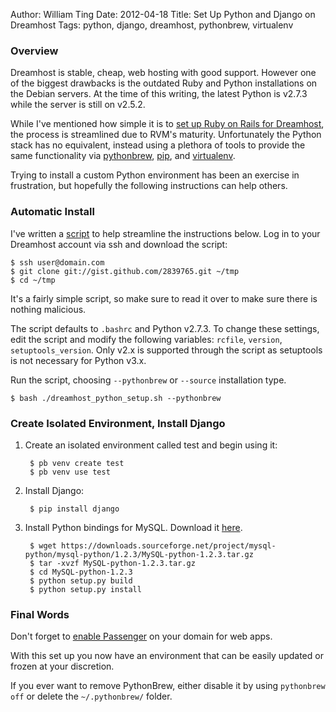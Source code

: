 Author: William Ting
Date: 2012-04-18
Title: Set Up Python and Django on Dreamhost
Tags: python, django, dreamhost, pythonbrew, virtualenv

### Overview

Dreamhost is stable, cheap, web hosting with good support. However one of the biggest drawbacks is the outdated Ruby and Python installations on the Debian servers. At the time of this writing, the latest Python is v2.7.3 while the server is still on v2.5.2.

While I've mentioned how simple it is to [set up Ruby on Rails for Dreamhost][ror], the process is streamlined due to RVM's maturity. Unfortunately the Python stack has no equivalent, instead using a plethora of tools to provide the same functionality via [pythonbrew][pb], [pip][pip], and [virtualenv][venv].

Trying to install a custom Python environment has been an exercise in frustration, but hopefully the following instructions can help others.

### Automatic Install
I've written a [script](https://gist.github.com/2839765) to help streamline the instructions below. Log in to your Dreamhost account via ssh and download the script:

    $ ssh user@domain.com
    $ git clone git://gist.github.com/2839765.git ~/tmp
    $ cd ~/tmp

It's a fairly simple script, so make sure to read it over to make sure there is nothing malicious.

The script defaults to `.bashrc` and Python v2.7.3. To change these settings, edit the script and modify the following variables: `rcfile`, `version`, `setuptools_version`. Only v2.x is supported through the script as setuptools is not necessary for Python v3.x.

Run the script, choosing `--pythonbrew` or `--source` installation type.

    $ bash ./dreamhost_python_setup.sh --pythonbrew

### Create Isolated Environment, Install Django

1. Create an isolated environment called test and begin using it:

        $ pb venv create test
        $ pb venv use test

2. Install Django:

        $ pip install django

3. Install Python bindings for MySQL. Download it [here](https://sourceforge.net/projects/mysql-python/).

        $ wget https://downloads.sourceforge.net/project/mysql-python/mysql-python/1.2.3/MySQL-python-1.2.3.tar.gz
        $ tar -xvzf MySQL-python-1.2.3.tar.gz
        $ cd MySQL-python-1.2.3
        $ python setup.py build
        $ python setup.py install

<a name="final"> </a>
### Final Words

Don't forget to [enable Passenger](http://wiki.dreamhost.com/Passenger#Configuration_Steps) on your domain for web apps.

With this set up you now have an environment that can be easily updated or frozen at your discretion.

If you ever want to remove PythonBrew, either disable it by using `pythonbrew off` or delete the `~/.pythonbrew/` folder.

[pb]: http://pypi.python.org/pypi/pythonbrew/
[pip]: http://www.pip-installer.org/en/latest/index.html
[ror]: http://williamting.com/posts/2012/04/02/set-up-ruby-on-rails-on-dreamhost/
[venv]: http://pypi.python.org/pypi/virtualenv
